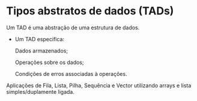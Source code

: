 # Tipos abstratos de dados (TADs)

Um TAD é uma abstração de uma estrutura de dados.

- Um TAD especifica: 

    Dados armazenados;

    Operações sobre os dados;
    
    Condições de erros associadas à operações.


 Aplicações de Fila, Lista, Pilha, Sequência e Vector utilizando arrays e lista simples/duplamente ligada.
